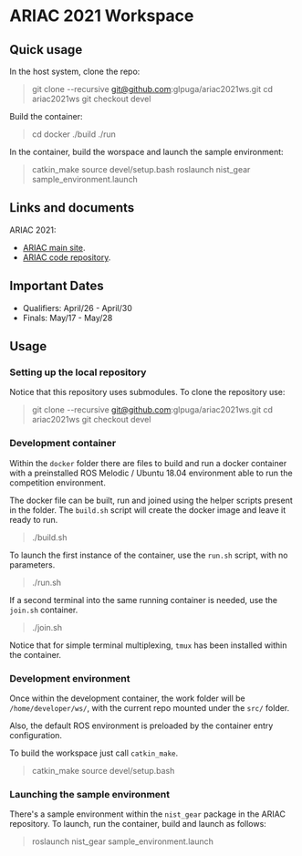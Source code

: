 # ARIAC 2021 Workspace

## Quick usage

In the host system, clone the repo:

> git clone --recursive git@github.com:glpuga/ariac2021ws.git
> cd ariac2021ws
> git checkout devel

Build the container:

> cd docker
> ./build
> ./run

In the container, build the worspace and launch the sample environment:

> catkin_make
> source devel/setup.bash
> roslaunch nist_gear sample_environment.launch

## Links and documents

ARIAC 2021:

* [ARIAC main site](https://www.nist.gov/el/intelligent-systems-division-73500/agile-robotics-industrial-automation-competition).
* [ARIAC code repository](https://github.com/usnistgov/ARIAC/tree/ariac2021).


## Important Dates

* Qualifiers: April/26 - April/30
* Finals: May/17 - May/28

## Usage

### Setting up the local repository

Notice that this repository uses submodules. To clone the repository use:

> git clone --recursive git@github.com:glpuga/ariac2021ws.git
> cd ariac2021ws
> git checkout devel

### Development container

Within the `docker` folder there are files to build and run a docker container with a preinstalled ROS Melodic / Ubuntu 18.04 environment able to run the competition environment.

The docker file can be built, run and joined using the helper scripts present in the folder. The `build.sh` script will create the docker image and leave it ready to run.

> ./build.sh

To launch the first instance of the container, use the `run.sh` script, with no parameters.

> ./run.sh

If a second terminal into the same running container is needed, use the `join.sh` container. 

> ./join.sh

Notice that for simple terminal multiplexing, `tmux` has been installed within the container.

### Development environment

Once within the development container, the work folder will be `/home/developer/ws/`, with the current repo mounted under the `src/` folder.

Also, the default ROS environment is preloaded by the container entry configuration.

To build the workspace just call `catkin_make`.

> catkin_make
> source devel/setup.bash

### Launching the sample environment

There's a sample environment within the `nist_gear` package in the ARIAC repository. To launch, run the container, build and launch as follows:

> roslaunch nist_gear sample_environment.launch

